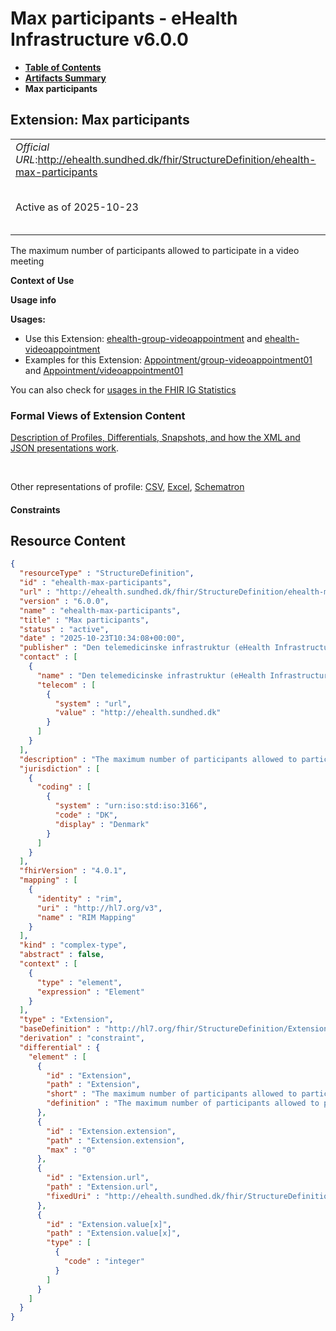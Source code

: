 # Max participants - eHealth Infrastructure v6.0.0

* [**Table of Contents**](toc.md)
* [**Artifacts Summary**](artifacts.md)
* **Max participants**

## Extension: Max participants 

| | |
| :--- | :--- |
| *Official URL*:http://ehealth.sundhed.dk/fhir/StructureDefinition/ehealth-max-participants | *Version*:6.0.0 |
| Active as of 2025-10-23 | *Computable Name*:ehealth-max-participants |

The maximum number of participants allowed to participate in a video meeting

**Context of Use**

**Usage info**

**Usages:**

* Use this Extension: [ehealth-group-videoappointment](StructureDefinition-ehealth-group-videoappointment.md) and [ehealth-videoappointment](StructureDefinition-ehealth-videoappointment.md)
* Examples for this Extension: [Appointment/group-videoappointment01](Appointment-group-videoappointment01.md) and [Appointment/videoappointment01](Appointment-videoappointment01.md)

You can also check for [usages in the FHIR IG Statistics](https://packages2.fhir.org/xig/dk.ehealth.sundhed.fhir.ig.core|current/StructureDefinition/ehealth-max-participants)

### Formal Views of Extension Content

 [Description of Profiles, Differentials, Snapshots, and how the XML and JSON presentations work](http://build.fhir.org/ig/FHIR/ig-guidance/readingIgs.html#structure-definitions). 

 

Other representations of profile: [CSV](StructureDefinition-ehealth-max-participants.csv), [Excel](StructureDefinition-ehealth-max-participants.xlsx), [Schematron](StructureDefinition-ehealth-max-participants.sch) 

#### Constraints



## Resource Content

```json
{
  "resourceType" : "StructureDefinition",
  "id" : "ehealth-max-participants",
  "url" : "http://ehealth.sundhed.dk/fhir/StructureDefinition/ehealth-max-participants",
  "version" : "6.0.0",
  "name" : "ehealth-max-participants",
  "title" : "Max participants",
  "status" : "active",
  "date" : "2025-10-23T10:34:08+00:00",
  "publisher" : "Den telemedicinske infrastruktur (eHealth Infrastructure)",
  "contact" : [
    {
      "name" : "Den telemedicinske infrastruktur (eHealth Infrastructure)",
      "telecom" : [
        {
          "system" : "url",
          "value" : "http://ehealth.sundhed.dk"
        }
      ]
    }
  ],
  "description" : "The maximum number of participants allowed to participate in a video meeting",
  "jurisdiction" : [
    {
      "coding" : [
        {
          "system" : "urn:iso:std:iso:3166",
          "code" : "DK",
          "display" : "Denmark"
        }
      ]
    }
  ],
  "fhirVersion" : "4.0.1",
  "mapping" : [
    {
      "identity" : "rim",
      "uri" : "http://hl7.org/v3",
      "name" : "RIM Mapping"
    }
  ],
  "kind" : "complex-type",
  "abstract" : false,
  "context" : [
    {
      "type" : "element",
      "expression" : "Element"
    }
  ],
  "type" : "Extension",
  "baseDefinition" : "http://hl7.org/fhir/StructureDefinition/Extension",
  "derivation" : "constraint",
  "differential" : {
    "element" : [
      {
        "id" : "Extension",
        "path" : "Extension",
        "short" : "The maximum number of participants allowed to participate in a video meeting",
        "definition" : "The maximum number of participants allowed to participate in a video meeting"
      },
      {
        "id" : "Extension.extension",
        "path" : "Extension.extension",
        "max" : "0"
      },
      {
        "id" : "Extension.url",
        "path" : "Extension.url",
        "fixedUri" : "http://ehealth.sundhed.dk/fhir/StructureDefinition/ehealth-max-participants"
      },
      {
        "id" : "Extension.value[x]",
        "path" : "Extension.value[x]",
        "type" : [
          {
            "code" : "integer"
          }
        ]
      }
    ]
  }
}

```
